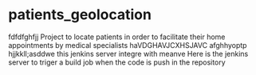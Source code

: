 # patients_geolocation
fdfdfghfjj
Project to locate patients in order to facilitate their home appointments by medical specialists
haVDGHAVJCXHSJAVC
afghhyoptp
hjjkkll;asddwe
this jenkins server integre with meanve
Here is the jenkins server to triger a build job when the code is push in the repository